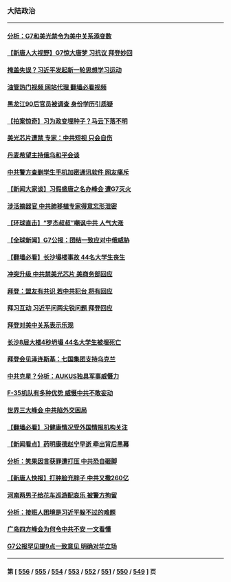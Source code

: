 ### 大陆政治
---
#### [分析：G7和美光禁令为美中关系添变数](../../pages/ncid277/n14001994.md?05230845) 
#### [【新唐人大视野】G7惊大唐梦 习抗议 拜登妙回](../../pages/ncid277/n14002021.md?05230845) 
#### [掩盖失误？习近平发起新一轮思想学习运动](../../pages/ncid277/n14002081.md?05230845) 
#### [油管热门视频 网站代理 翻墙必看视频](http://138.2.39.72:81/youtube.html?epic-marker?05230845)
#### [黑龙江90后官员被调查 身份学历引质疑](../../pages/ncid277/n14002036.md?05230845) 
#### [【拍案惊奇】习为政变埋种子？马云下落不明](../../pages/ncid277/n14001962.md?05230845) 
#### [美光芯片遭禁 专家：中共短视 只会自伤](../../pages/ncid277/n14002017.md?05230845) 
#### [丹麦希望主持俄乌和平会谈](../../pages/ncid277/n14001991.md?05230845) 
#### [中共警方查删学生手机加密通讯软件 网友痛斥](../../pages/ncid277/n14001866.md?05230845) 
#### [【新闻大家谈】习假盛唐之名办峰会 遭G7灭火](../../pages/ncid277/n14001918.md?05230845) 
#### [涉活摘器官 中共肺移植专家得意忘形泄密](../../pages/ncid277/n14001686.md?05230845) 
#### [【环球直击】“罗杰叔叔”嘲讽中共 人气大涨](../../pages/ncid277/n14001783.md?05230845) 
#### [【全球新闻】G7公报：团结一致应对中俄威胁](../../pages/ncid277/n14001772.md?05230845) 
#### [【翻墙必看】长沙塌楼事故 44名大学生丧生](../../pages/ncid277/n14001577.md?05230845) 
#### [冲突升级 中共禁美光芯片 美商务部回应](../../pages/ncid277/n14001387.md?05230845) 
#### [拜登：盟友有共识 若中共犯台 将有回应](../../pages/ncid277/n14001419.md?05230845) 
#### [拜习互动 习近平问两尖锐问题 拜登回应](../../pages/ncid277/n14001392.md?05230845) 
#### [拜登对美中关系表示乐观](../../pages/ncid277/n14001337.md?05230845) 
#### [长沙8层大楼4秒坍塌 44名大学生被埋死亡](../../pages/ncid277/n14001260.md?05230845) 
#### [拜登会见泽连斯基：七国集团支持乌克兰](../../pages/ncid277/n14001266.md?05230845) 
#### [中共克星？分析：AUKUS独具军事威慑力](../../pages/ncid277/n13998385.md?05230845) 
#### [F-35机队有多种优势 威慑中共不敢妄动](../../pages/ncid277/n13986201.md?05230845) 
#### [世界三大峰会 中共陷外交困局](../../pages/ncid277/n14001053.md?05230845) 
#### [【翻墙必看】习健康情况受外国情报机构关注](../../pages/ncid277/n14001127.md?05230845) 
#### [【新闻看点】药明康德赵宁早逝 牵出背后黑幕](../../pages/ncid277/n14001061.md?05230845) 
#### [分析：笑果因言获罪遭打压 中共恐自砸脚](../../pages/ncid277/n14001042.md?05230845) 
#### [【新唐人快报】打肿脸充胖子 中共又撒260亿](../../pages/ncid277/n14000576.md?05230845) 
#### [河南两男子给花车巡游配哀乐 被警方拘留](../../pages/ncid277/n14001035.md?05230845) 
#### [分析：接班人困境是习近平躲不过的难题](../../pages/ncid277/n14001009.md?05230845) 
#### [广岛四方峰会为何令中共不安 一文看懂](../../pages/ncid277/n14000959.md?05230845) 
#### [G7公报罕见提9点一致意见 明确对华立场](../../pages/ncid277/n14000957.md?05230845) 

---
#### 第 [ [556](./556.md?05230845) / [555](./555.md?05230845) / [554](./554.md?05230845) / [553](./553.md?05230845) / [552](./552.md?05230845) / [551](./551.md?05230845) / [550](./550.md?05230845) / [549](./549.md?05230845) ] 页
